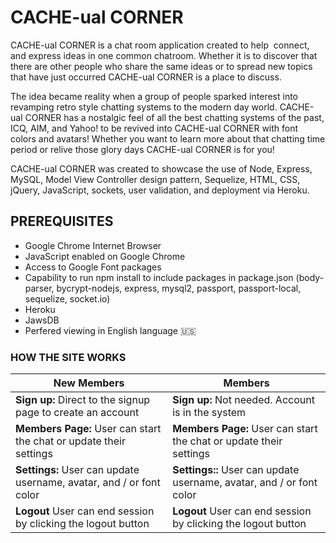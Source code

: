 # CACHE-ual CORNER

CACHE-ual CORNER is a chat room application created to help  connect, and express ideas in one common chatroom. Whether it is to discover that there are other people who share the same ideas or to spread new topics that have just occurred CACHE-ual CORNER is a place to discuss.


The idea became reality when a group of people sparked interest into revamping retro style chatting systems to the modern day world. CACHE-ual CORNER has a nostalgic feel of all the best chatting systems of the past, ICQ, AIM, and Yahoo! to be revived into CACHE-ual CORNER with font colors and avatars! Whether you want to learn more about that chatting time period or relive those glory days CACHE-ual CORNER is for you!


CACHE-ual CORNER was created to showcase the use of Node, Express, MySQL, Model View Controller design pattern, Sequelize,  HTML, CSS, jQuery, JavaScript, sockets, user validation, and deployment via Heroku.

## PREREQUISITES

- Google Chrome Internet Browser
- JavaScript enabled on Google Chrome
- Access to Google Font packages
- Capability to run npm install to include packages in package.json (body-parser, bycrypt-nodejs, express, mysql2, passport, passport-local, sequelize, socket.io)
- Heroku
- JawsDB
- Perfered viewing in English language :us:

### HOW THE SITE WORKS

New Members | Members
------------ | -------------
**Sign up:** Direct to the signup page to create an account |  **Sign up:** Not needed. Account is in the system
**Members Page:** User can start the chat or update their settings | **Members Page:** User can start the chat or update their settings
**Settings:** User can update username, avatar, and / or font color  | **Settings::** User can update username, avatar, and / or font color
**Logout** User can end session by clicking the logout button | **Logout** User can end session by clicking the logout button


